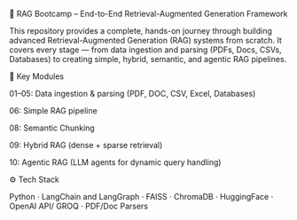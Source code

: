 🧠 RAG Bootcamp – End-to-End Retrieval-Augmented Generation Framework

This repository provides a complete, hands-on journey through building advanced Retrieval-Augmented Generation (RAG) systems from scratch.
It covers every stage — from data ingestion and parsing (PDFs, Docs, CSVs, Databases) to creating simple, hybrid, semantic, and agentic RAG pipelines.

📂 Key Modules

01–05: Data ingestion & parsing (PDF, DOC, CSV, Excel, Databases)

06: Simple RAG pipeline

08: Semantic Chunking

09: Hybrid RAG (dense + sparse retrieval)

10: Agentic RAG (LLM agents for dynamic query handling)

⚙️ Tech Stack

Python · LangChain and LangGraph · FAISS · ChromaDB · HuggingFace · OpenAI API/ GROQ · PDF/Doc Parsers 

